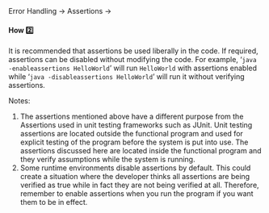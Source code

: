 <link rel="stylesheet" href="{{baseUrl}}/css/textbook.css">

<div class="website-content">

<div id="path">Error Handling &rarr; Assertions &rarr;</div>

<div id="title">

#### How :two:

</div>

<div id="body">

It is recommended that assertions be used liberally in the code. If required, assertions can be disabled without modifying the code. For example, ‘`java -enableassertions HelloWorld`’ will run `HelloWorld` with assertions enabled while ‘`java -disableassertions HelloWorld`’ will run it without verifying assertions.

<tip-box type="info">

Notes:

1. The assertions mentioned above have a different purpose from the Assertions used in unit testing frameworks such as JUnit. Unit testing assertions are located outside the functional program and used for explicit testing of the program before the system is put into use. The assertions discussed here are located inside the functional program and they verify assumptions while the system is running.
2. Some runtime environments disable assertions by default. This could create a situation where the developer thinks all assertions are being verified as true while in fact they are not being verified at all. Therefore, remember to enable assertions when you run the program if you want them to be in effect.

</tip-box>

</div>

<div id="extras">
<div>

</div>
